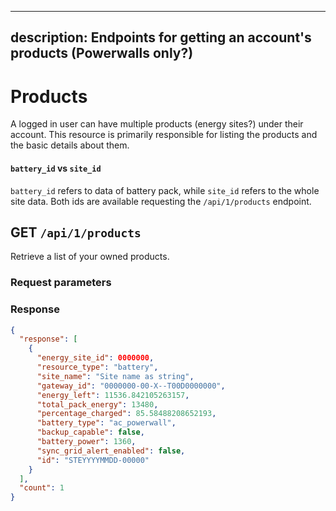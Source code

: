 
---
description: Endpoints for getting an account's products (Powerwalls only?)
---

# Products

A logged in user can have multiple products (energy sites?) under their account. This resource is primarily responsible for listing the products and the basic details about them.

#### `battery_id` vs `site_id`

`battery_id` refers to data of battery pack, while `site_id` refers to the whole site data.
Both ids are available requesting the `/api/1/products` endpoint.

## GET `/api/1/products`

Retrieve a list of your owned products.

### Request parameters

### Response

```json
{
  "response": [
    {
      "energy_site_id": 0000000,
      "resource_type": "battery",
      "site_name": "Site name as string",
      "gateway_id": "0000000-00-X--T00D0000000",
      "energy_left": 11536.842105263157,
      "total_pack_energy": 13480,
      "percentage_charged": 85.58488208652193,
      "battery_type": "ac_powerwall",
      "backup_capable": false,
      "battery_power": 1360,
      "sync_grid_alert_enabled": false,
      "id": "STEYYYYMMDD-00000"
    }
  ],
  "count": 1
}
```
